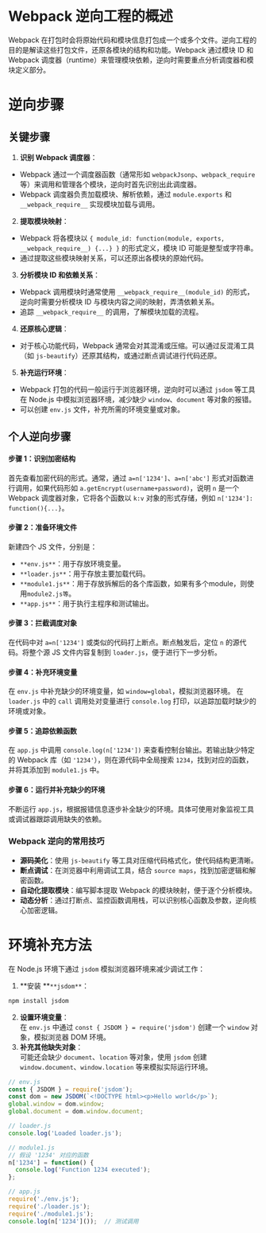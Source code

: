 # Webpack 逆向工程的概述
Webpack 在打包时会将原始代码和模块信息打包成一个或多个文件。逆向工程的目的是解读这些打包文件，还原各模块的结构和功能。Webpack 通过模块 ID 和 Webpack 调度器（runtime）来管理模块依赖，逆向时需要重点分析调度器和模块定义部分。

# 逆向步骤
## 关键步骤
1. **识别 Webpack 调度器**：
+ Webpack 通过一个调度器函数（通常形如 `webpackJsonp`、`webpack_require` 等）来调用和管理各个模块，逆向时首先识别出此调度器。
+ Webpack 调度器负责加载模块、解析依赖，通过 `module.exports` 和 `__webpack_require__` 实现模块加载与调用。
2. **提取模块映射**：
+ Webpack 将各模块以 `{ module_id: function(module, exports, __webpack_require__) {...} }` 的形式定义，模块 ID 可能是整型或字符串。
+ 通过提取这些模块映射关系，可以还原出各模块的原始代码。
3. **分析模块 ID 和依赖关系**：
+ Webpack 调用模块时通常使用 `__webpack_require__(module_id)` 的形式，逆向时需要分析模块 ID 与模块内容之间的映射，弄清依赖关系。
+ 追踪 `__webpack_require__` 的调用，了解模块加载的流程。
4. **还原核心逻辑**：
+ 对于核心功能代码，Webpack 通常会对其混淆或压缩。可以通过反混淆工具（如 `js-beautify`）还原其结构，或通过断点调试进行代码还原。
5. **补充运行环境**：
+ Webpack 打包的代码一般运行于浏览器环境，逆向时可以通过 `jsdom` 等工具在 Node.js 中模拟浏览器环境，减少缺少 `window`、`document` 等对象的报错。
+ 可以创建 `env.js` 文件，补充所需的环境变量或对象。

## 个人逆向步骤
#### 步骤 1：识别加密结构
首先查看加密代码的形式。通常，通过 `a=n['1234']`、`a=n['abc']` 形式对函数进行调用，如果代码形如 `a.getEncrypt(username+password)`，说明 `n` 是一个 Webpack 调度器对象，它将各个函数以 `k:v` 对象的形式存储，例如 `n['1234']: function(){...}`。

#### 步骤 2：准备环境文件
新建四个 JS 文件，分别是：

+ `**env.js**`：用于存放环境变量。
+ `**loader.js**`：用于存放主要加载代码。
+ `**module1.js**`：用于存放拆解后的各个库函数，如果有多个module，则使用`module2.js等`。
+ `**app.js**`：用于执行主程序和测试输出。

#### 步骤 3：拦截调度对象
在代码中对 `a=n['1234']` 或类似的代码打上断点。断点触发后，定位 `n` 的源代码。将整个源 JS 文件内容复制到 `loader.js`，便于进行下一步分析。

#### 步骤 4：补充环境变量
在 `env.js` 中补充缺少的环境变量，如 `window=global`，模拟浏览器环境。 在 `loader.js` 中的 `call` 调用处对变量进行 `console.log` 打印，以追踪加载时缺少的环境或对象。

#### 步骤 5：追踪依赖函数
在 `app.js` 中调用 `console.log(n['1234'])` 来查看控制台输出。若输出缺少特定的 Webpack 库（如 `'1234'`），则在源代码中全局搜索 `1234`，找到对应的函数，并将其添加到 `module1.js` 中。

#### 步骤 6：运行并补充缺少的环境
不断运行 `app.js`，根据报错信息逐步补全缺少的环境。具体可使用对象监视工具或调试器跟踪调用缺失的依赖。



### Webpack 逆向的常用技巧
+ **源码美化**：使用 `js-beautify` 等工具对压缩代码格式化，使代码结构更清晰。
+ **断点调试**：在浏览器中利用调试工具，结合 `source maps`，找到加密逻辑和解密函数。
+ **自动化提取模块**：编写脚本提取 Webpack 的模块映射，便于逐个分析模块。
+ **动态分析**：通过打断点、监控函数调用栈，可以识别核心函数及参数，逆向核心加密逻辑。

# 环境补充方法
在 Node.js 环境下通过 `jsdom` 模拟浏览器环境来减少调试工作：

1. **安装 **`**jsdom**`：

```javascript
npm install jsdom
```

2. **设置环境变量**：  
在 `env.js` 中通过 `const { JSDOM } = require('jsdom')` 创建一个 `window` 对象，模拟浏览器 DOM 环境。
3. **补充其他缺失对象**：  
可能还会缺少 `document`、`location` 等对象，使用 `jsdom` 创建 `window.document`、`window.location` 等来模拟实际运行环境。

```javascript
// env.js
const { JSDOM } = require('jsdom');
const dom = new JSDOM(`<!DOCTYPE html><p>Hello world</p>`);
global.window = dom.window;
global.document = dom.window.document;

// loader.js
console.log('Loaded loader.js');

// module1.js
// 假设 '1234' 对应的函数
n['1234'] = function() {
  console.log('Function 1234 executed');
};

// app.js
require('./env.js');
require('./loader.js');
require('./module1.js');
console.log(n['1234']());  // 测试调用
```

